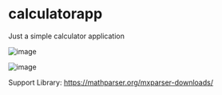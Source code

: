# calculatorapp
Just a simple calculator application

![image](https://user-images.githubusercontent.com/59311731/177804421-4566ccef-1bcd-47c0-8875-1b463a883cf5.png)

![image](https://user-images.githubusercontent.com/59311731/177804462-8e23ece4-1ff1-4bb5-8f03-980b08122e15.png)

Support Library:
https://mathparser.org/mxparser-downloads/
